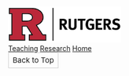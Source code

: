<div class="topnav">
      <a href="https://www.ualberta.ca/index.html"><img width="230" src="./assets/img/rutgers_logo.png"></a>
      <div id="myLinks">     
    <a class="normal right" href="./#teaching">Teaching</a>
    <a class="normal" href="./#research">Research</a>
        <a class="normal" href="./#bio">Home</a>     
 </div>
 <a href="javascript:void(0);" class="icon" onclick="myFunction()">
        <i class="fa fa-bars"></i>
      </a> 
    </div>
<script src="https://unpkg.com/vanilla-back-to-top@7.2.1/dist/vanilla-back-to-top.min.js"></script>

<script>addBackToTop({
        backgroundColor: '#fff',
        innerHTML: 'Back to Top',
        textColor: '#333'
      })
    </script>

<div id="back-to-top" class="hidden">Back to Top</div>

<style>
        #back-to-top {
          border: 1px solid #ccc;
          border-radius: 0;
          font-size: 15px;
          width: 100px;
          text-align: center;
          line-height: 30px;
          height: 30px;
        }
    </style>
